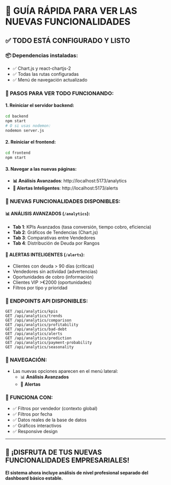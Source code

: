 # 🚀 GUÍA RÁPIDA PARA VER LAS NUEVAS FUNCIONALIDADES

## ✅ **TODO ESTÁ CONFIGURADO Y LISTO**

### **📦 Dependencias instaladas:**
- ✅ Chart.js y react-chartjs-2 
- ✅ Todas las rutas configuradas
- ✅ Menú de navegación actualizado

### **🎯 PASOS PARA VER TODO FUNCIONANDO:**

#### **1. Reiniciar el servidor backend:**
```bash
cd backend
npm start
# O si usas nodemon:
nodemon server.js
```

#### **2. Reiniciar el frontend:**
```bash
cd frontend  
npm start
```

#### **3. Navegar a las nuevas páginas:**
- **📊 Análisis Avanzados**: http://localhost:5173/analytics
- **🔔 Alertas Inteligentes**: http://localhost:5173/alerts

### **🎨 NUEVAS FUNCIONALIDADES DISPONIBLES:**

#### **📊 ANÁLISIS AVANZADOS (`/analytics`):**
- **Tab 1**: KPIs Avanzados (tasa conversión, tiempo cobro, eficiencia)
- **Tab 2**: Gráficos de Tendencias (Chart.js)
- **Tab 3**: Comparativas entre Vendedores
- **Tab 4**: Distribución de Deuda por Rangos

#### **🔔 ALERTAS INTELIGENTES (`/alerts`):**
- Clientes con deuda > 90 días (críticas)
- Vendedores sin actividad (advertencias)
- Oportunidades de cobro (información)
- Clientes VIP >€2000 (oportunidades)
- Filtros por tipo y prioridad

### **🔧 ENDPOINTS API DISPONIBLES:**
```
GET /api/analytics/kpis
GET /api/analytics/trends
GET /api/analytics/comparison
GET /api/analytics/profitability
GET /api/analytics/bad-debt
GET /api/analytics/alerts
GET /api/analytics/prediction
GET /api/analytics/payment-probability
GET /api/analytics/seasonality
```

### **📱 NAVEGACIÓN:**
- Las nuevas opciones aparecen en el menú lateral:
  * 📊 **Análisis Avanzados**
  * 🔔 **Alertas**

### **🎯 FUNCIONA CON:**
- ✅ Filtros por vendedor (contexto global)
- ✅ Filtros por fecha
- ✅ Datos reales de la base de datos
- ✅ Gráficos interactivos
- ✅ Responsive design

---

## 🎉 **¡DISFRUTA DE TUS NUEVAS FUNCIONALIDADES EMPRESARIALES!**

**El sistema ahora incluye análisis de nivel profesional separado del dashboard básico estable.**
